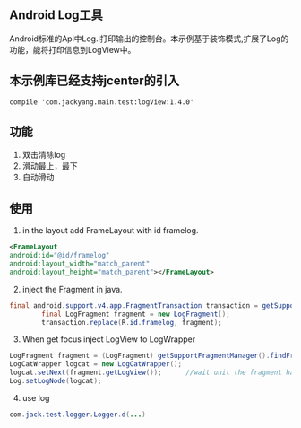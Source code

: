 ## Android Log工具 
Android标准的Api中Log.i打印输出的控制台。本示例基于装饰模式,扩展了Log的功能，能将打印信息到LogView中。


## 本示例库已经支持jcenter的引入
`compile 'com.jackyang.main.test:logView:1.4.0'`

## 功能
1. 双击清除log
2. 滑动最上，最下
3. 自动滑动



## 使用
1. in the layout add FrameLayout with id framelog.
```xml
<FrameLayout
android:id="@id/framelog"
android:layout_width="match_parent"
android:layout_height="match_parent"></FrameLayout>
```

2. inject the Fragment in java.
```java
final android.support.v4.app.FragmentTransaction transaction = getSupportFragmentManager().beginTransaction();
        final LogFragment fragment = new LogFragment();
        transaction.replace(R.id.framelog, fragment);
```

3. When get focus inject LogView to LogWrapper
```java
LogFragment fragment = (LogFragment) getSupportFragmentManager().findFragmentById(R.id.framelog);
LogCatWrapper logcat = new LogCatWrapper();
logcat.setNext(fragment.getLogView());      //wait unit the fragment has getFocus
Log.setLogNode(logcat);
```

4. use log
```java
com.jack.test.logger.Logger.d(...)
```
